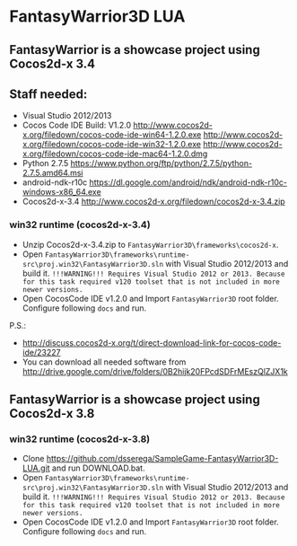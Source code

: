 FantasyWarrior3D LUA
================

## FantasyWarrior is a showcase project using Cocos2d-x 3.4

## Staff needed:
* Visual Studio 2012/2013 
* Cocos Code IDE Build: V1.2.0 
http://www.cocos2d-x.org/filedown/cocos-code-ide-win64-1.2.0.exe
http://www.cocos2d-x.org/filedown/cocos-code-ide-win32-1.2.0.exe
http://www.cocos2d-x.org/filedown/cocos-code-ide-mac64-1.2.0.dmg
* Python 2.7.5 https://www.python.org/ftp/python/2.7.5/python-2.7.5.amd64.msi
* android-ndk-r10c https://dl.google.com/android/ndk/android-ndk-r10c-windows-x86_64.exe
* Cocos2d-x-3.4 http://www.cocos2d-x.org/filedown/cocos2d-x-3.4.zip

### win32 runtime (cocos2d-x-3.4)
* Unzip Cocos2d-x-3.4.zip to `FantasyWarrior3D\frameworks\cocos2d-x`.
* Open `FantasyWarrior3D\frameworks\runtime-src\proj.win32\FantasyWarrior3D.sln` with Visual Studio 2012/2013 and build it. 
`!!!WARNING!!! Requires Visual Studio 2012 or 2013. Because for this task required v120 toolset that is not included in more newer versions.` 
* Open CocosCode IDE v1.2.0 and Import `FantasyWarrior3D` root folder. Configure following `docs` and run.

P.S.: 
* http://discuss.cocos2d-x.org/t/direct-download-link-for-cocos-code-ide/23227
* You can download all needed software from http://drive.google.com/drive/folders/0B2hijk20FPcdSDFrMEszQlZJX1k

## FantasyWarrior is a showcase project using Cocos2d-x 3.8

### win32 runtime (cocos2d-x-3.8)
* Clone https://github.com/dsserega/SampleGame-FantasyWarrior3D-LUA.git and run DOWNLOAD.bat.
* Open `FantasyWarrior3D\frameworks\runtime-src\proj.win32\FantasyWarrior3D.sln` with Visual Studio 2012/2013 and build it. 
`!!!WARNING!!! Requires Visual Studio 2012 or 2013. Because for this task required v120 toolset that is not included in more newer versions.` 
* Open CocosCode IDE v1.2.0 and Import `FantasyWarrior3D` root folder. Configure following `docs` and run.
